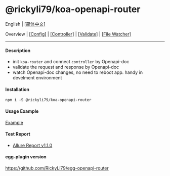 # @rickyli79/koa-openapi-router
English | [[简体中文]](./README.zh-CN.md)

Overview | [[Config]][2] | [[Controller]][3] | [[Validate]][4] | [[File Watcher]][5]

[1]:README.md
[2]:./docs/en/Config.md
[3]:./docs/en/Controller.md
[4]:./docs/en/Validate.md
[5]:./docs/en/FileWatcher.md

---

#### Description
- init `koa-router` and connect `controller` by Openapi-doc
- validate the request and response by Openapi-doc
- watch Openapi-doc changes, no need to reboot app. handy in develment environment

#### Installation
```shell
npm i -S @rickyli79/koa-openapi-router
```

#### Usage Example
[Example](./test)

#### Test Report
- [Allure Report v1.1.0](https://rickyli79.github.io/testing-reports/koa-openapi-router/allure-report/)

#### egg-plugin version
https://github.com/RickyLi79/egg-openapi-router
